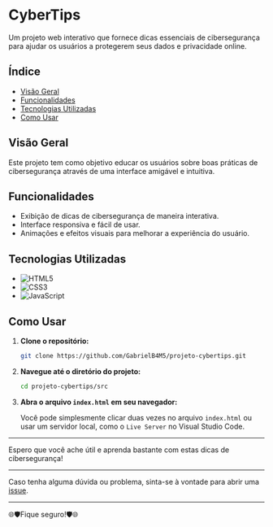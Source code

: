 # CyberTips

Um projeto web interativo que fornece dicas essenciais de cibersegurança para ajudar os usuários a protegerem seus dados e privacidade online.

## Índice

- [Visão Geral](#visão-geral)
- [Funcionalidades](#funcionalidades)
- [Tecnologias Utilizadas](#tecnologias-utilizadas)
- [Como Usar](#como-usar)

## Visão Geral

Este projeto tem como objetivo educar os usuários sobre boas práticas de cibersegurança através de uma interface amigável e intuitiva.

## Funcionalidades

- Exibição de dicas de cibersegurança de maneira interativa.
- Interface responsiva e fácil de usar.
- Animações e efeitos visuais para melhorar a experiência do usuário.

## Tecnologias Utilizadas

- ![HTML5](https://img.shields.io/badge/html5-%23E34F26.svg?style=for-the-badge&logo=html5&logoColor=white)
- ![CSS3](https://img.shields.io/badge/css3-%231572B6.svg?style=for-the-badge&logo=css3&logoColor=white)
- ![JavaScript](https://img.shields.io/badge/javascript-%23323330.svg?style=for-the-badge&logo=javascript&logoColor=%23F7DF1E)

## Como Usar

1. **Clone o repositório:**

   ```bash
   git clone https://github.com/GabrielB4M5/projeto-cybertips.git
   ```

2. **Navegue até o diretório do projeto:**

   ```bash
   cd projeto-cybertips/src
   ```

3. **Abra o arquivo `index.html` em seu navegador:**

   Você pode simplesmente clicar duas vezes no arquivo `index.html` ou usar um servidor local, como o `Live Server` no Visual Studio Code.

---

Espero que você ache útil e aprenda bastante com estas dicas de cibersegurança!

---

Caso tenha alguma dúvida ou problema, sinta-se à vontade para abrir uma [issue](https://github.com/GabrielB4M5/projeto-cybertips/issues).

---

🌐🛡️Fique seguro!🛡️🌐